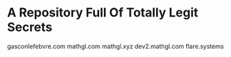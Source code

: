 # A Repository Full Of Totally Legit Secrets

gasconlefebvre.com
mathgl.com
mathgl.xyz
dev2.mathgl.com
flare.systems
